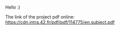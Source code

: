 Hello :)

The link of the project pdf online:
https://cdn.intra.42.fr/pdf/pdf/114775/en.subject.pdf
